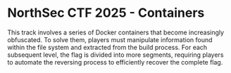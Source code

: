 # NorthSec CTF 2025 - Containers

This track involves a series of Docker containers that become increasingly obfuscated. To solve them, players must manipulate information found within the file system and extracted from the build process. For each subsequent level, the flag is divided into more segments, requiring players to automate the reversing process to efficiently recover the complete flag.
